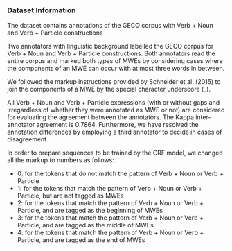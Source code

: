 ### Dataset Information 

The dataset contains annotations of the GECO corpus with Verb + Noun and Verb + Particle constructions

Two annotators with linguistic background labelled the GECO corpus for Verb + Noun and Verb + Particle constructions. 
Both annotators read the entire corpus and marked both types of MWEs by considering cases where the components of an MWE can occur with at most three words in between. 

We followed the markup instructions provided by Schneider et al. (2015) to join the components of a MWE by the special character underscore (_).

All Verb + Noun and Verb + Particle expressions (with or without gaps and irregardless of whether they were annotated as MWE or not) are considered for evaluating the agreement between the annotators. The Kappa  inter-annotator agreement is 0.7864. Furthermore, we have resolved the annotation differences by employing a third annotator to decide in cases of disagreement.

In order to prepare sequences to be trained by the CRF model, we changed all the markup to numbers as follows:

* 0: for the tokens that do not match the pattern of Verb + Noun or Verb + Particle
* 1: for the tokens that match the pattern of Verb + Noun or Verb + Particle, but are not tagged as MWEs
* 2: for the tokens that match the pattern of Verb + Noun or Verb + Particle, and are tagged as the beginning of MWEs
* 3: for the tokens that match the pattern of Verb + Noun or Verb + Particle, and are tagged as the middle of MWEs 
* 4: for the tokens that match the pattern of Verb + Noun or Verb + Particle, and are tagged as the end of MWEs
